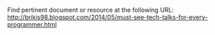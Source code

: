 Find pertinent document or resource at the following URL:
http://brikis98.blogspot.com/2014/05/must-see-tech-talks-for-every-programmer.html
